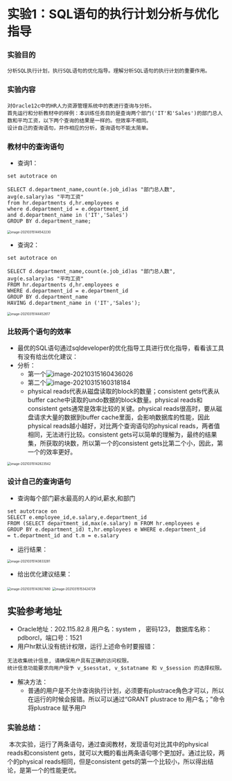 # 实验1：SQL语句的执行计划分析与优化指导

### 实验目的

    分析SQL执行计划，执行SQL语句的优化指导。理解分析SQL语句的执行计划的重要作用。
### 实验内容
```
对Oracle12c中的HR人力资源管理系统中的表进行查询与分析。
首先运行和分析教材中的样例：本训练任务目的是查询两个部门('IT'和'Sales')的部门总人数和平均工资，以下两个查询的结果是一样的。但效率不相同。
设计自己的查询语句，并作相应的分析，查询语句不能太简单。
```
### 教材中的查询语句
- 查询1：


```
set autotrace on

SELECT d.department_name,count(e.job_id)as "部门总人数",
avg(e.salary)as "平均工资"
from hr.departments d,hr.employees e
where d.department_id = e.department_id
and d.department_name in ('IT','Sales')
GROUP BY d.department_name;
```

<img src="image-20210315144542230.png" alt="image-20210315144542230" style="zoom:50%;" />

- 查询2：

```
set autotrace on

SELECT d.department_name,count(e.job_id)as "部门总人数",
avg(e.salary)as "平均工资"
FROM hr.departments d,hr.employees e
WHERE d.department_id = e.department_id
GROUP BY d.department_name
HAVING d.department_name in ('IT','Sales');
```

<img src="image-20210315144452617.png" alt="image-20210315144452617" style="zoom:50%;" />

### 比较两个语句的效率

- 最优的SQL语句通过sqldeveloper的优化指导工具进行优化指导，看看该工具有没有给出优化建议：
- 分析：
  - 第一个![image-20210315160436026](image-20210315160436026.png)
  - 第二个![image-20210315160318184](image-20210315160318184.png)
  - physical reads代表从磁盘读取的block的数量；consistent gets代表从buffer cache中读取的undo数据的block数量。physical reads和consistent gets通常是效率比较的关键。physical reads很高时，要从磁盘请求大量的数据到buffer cache里面，会影响数据库的性能，因此physical reads越小越好，对比两个查询语句的physical reads，两者值相同，无法进行比较。consistent gets可以简单的理解为，最终的结果集，所获取的块数，所以第一个的consistent gets比第二个小，因此，第一个的效率更好。

<img src="image-20210315142823542.png" alt="image-20210315142823542" style="zoom:50%;" />

### 设计自己的查询语句

- 查询每个部门薪水最高的人的id,薪水,和部门

```
set autotrace on
SELECT e.employee_id,e.salary,e.department_id
FROM (SELECT department_id,max(e.salary) m FROM hr.employees e
GROUP BY e.department_id) t,hr.employees e WHERE e.department_id
= t.department_id and t.m = e.salary
```

- 运行结果：

<img src="image-20210315143833281.png" alt="image-20210315143833281" style="zoom:50%;" />

- 给出优化建议结果：

<img src="image-20210315143927480.png" alt="image-20210315143927480" style="zoom:50%;" />

<img src="image-20210315153424729.png" alt="image-20210315153424729" style="zoom:50%;" />

## 实验参考地址

- Oracle地址：202.115.82.8 用户名：system ， 密码123， 数据库名称：pdborcl，端口号：1521
- 用户hr默认没有统计权限，运行上述命令时要报错：

```
无法收集统计信息, 请确保用户具有正确的访问权限。
统计信息功能要求向用户授予 v_$sesstat, v_$statname 和 v_$session 的选择权限。
```

- 解决方法：
  - 普通的用户是不允许查询执行计划，必须要有plustrace角色才可以，所以在运行的时候会报错。所以可以通过“GRANT plustrace to 用户名；”命令将plustrace 赋予用户

### 实验总结：

​	本次实验，运行了两条语句，通过查阅教材，发现语句对比其中的physical reads和consistent gets，就可以大概的看出两条语句哪个更加好。通过比较，两个的physical reads相同，但是consistent gets的第一个比较小，所以得出结论，是第一个的性能更优。